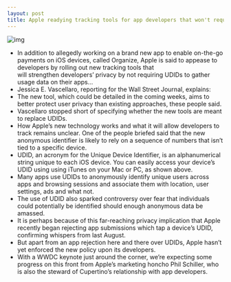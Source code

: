 ```yaml
---
layout: post
title: Apple readying tracking tools for app developers that won't require UDIDs
---
```

![img](http://media.idownloadblog.com/wp-content/uploads/2011/03/itunesUDID-e1299091277464.jpg)
* In addition to allegedly working on a brand new app to enable on-the-go payments on iOS devices, called Organize, Apple is said to appease to developers by rolling out new tracking tools that will strengthen developers’ privacy by not requiring UDIDs to gather usage data on their apps…
* Jessica E. Vascellaro, reporting for the Wall Street Journal, explains:
* The new tool, which could be detailed in the coming weeks, aims to better protect user privacy than existing approaches, these people said.
* Vascellaro stopped short of specifying whether the new tools are meant to replace UDIDs.
* How Apple’s new technology works and what it will allow developers to track remains unclear. One of the people briefed said that the new anonymous identifier is likely to rely on a sequence of numbers that isn’t tied to a specific device.
* UDID, an acronym for the Unique Device Identifier, is an alphanumerical string unique to each iOS device. You can easily access your device’s UDID using using iTunes on your Mac or PC, as shown above.
* Many apps use UDIDs to anonymously identify unique users across apps and browsing sessions and associate them with location, user settings, ads and what not.
* The use of UDID also sparked controversy over fear that individuals could potentially be identified should enough anonymous data be amassed.
* It is perhaps because of this far-reaching privacy implication that Apple recently began rejecting app submissions which tap a device’s UDID, confirming whispers from last August.
* But apart from an app rejection here and there over UDIDs, Apple hasn’t yet enforced the new policy upon its developers.
* With a WWDC keynote just around the corner, we’re expecting some progress on this front from Apple’s marketing honcho Phil Schiller, who is also the steward of Cupertino’s relationship with app developers.

